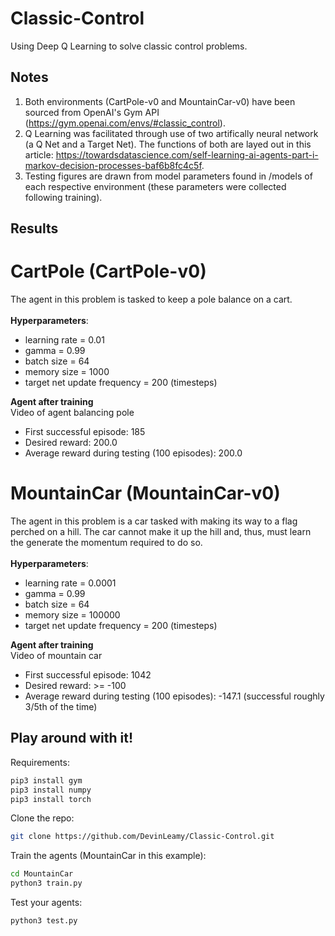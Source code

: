 # Classic-Control
Using Deep Q Learning to solve classic control problems.
## Notes
1. Both environments (CartPole-v0 and MountainCar-v0) have been sourced from OpenAI's Gym API (https://gym.openai.com/envs/#classic_control). 
2. Q Learning was facilitated through use of two artifically neural network (a Q Net and a Target Net). The functions of both are layed out in this article: https://towardsdatascience.com/self-learning-ai-agents-part-i-markov-decision-processes-baf6b8fc4c5f.
3. Testing figures are drawn from model parameters found in /models of each respective environment (these parameters were collected following training).

## Results 
# CartPole (CartPole-v0)
The agent in this problem is tasked to keep a pole balance on a cart.<br/><br/>
**Hyperparameters**:
* learning rate = 0.01
* gamma = 0.99
* batch size = 64
* memory size = 1000
* target net update frequency = 200 (timesteps) <br/>

**Agent after training**<br/>
Video of agent balancing pole

+ First successful episode: 185
+ Desired reward: 200.0
+ Average reward during testing (100 episodes): 200.0

# MountainCar (MountainCar-v0)
The agent in this problem is a car tasked with making its way to a flag perched on a hill. The car cannot make it up the hill and, thus, must learn the generate the momentum required to do so. <br/><br/>
**Hyperparameters**:
* learning rate = 0.0001
* gamma = 0.99
* batch size = 64
* memory size = 100000
* target net update frequency = 200 (timesteps) <br/>

**Agent after training**<br/>
Video of mountain car

+ First successful episode: 1042
+ Desired reward: >= -100
+ Average reward during testing (100 episodes): -147.1 (successful roughly 3/5th of the time) 

## Play around with it!
Requirements:<br/>
```bash
pip3 install gym
pip3 install numpy
pip3 install torch
```

Clone the repo:<br/>
```bash
git clone https://github.com/DevinLeamy/Classic-Control.git
```

Train the agents (MountainCar in this example):<br/>
```bash
cd MountainCar
python3 train.py
```

Test your agents:<br/>
```bash
python3 test.py
```

